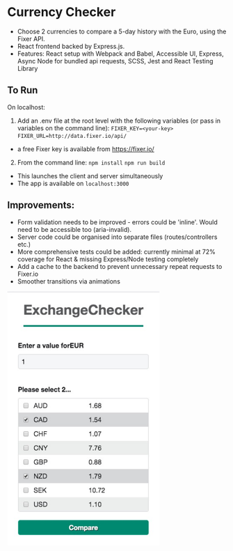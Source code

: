# Currency Checker
- Choose 2 currencies to compare a 5-day history with the Euro, using the Fixer API.
- React frontend backed by Express.js.
- Features: React setup with Webpack and Babel, Accessible UI, Express, Async Node for bundled api requests, SCSS, Jest and React Testing Library

## To Run

On localhost:

1. Add an .env file at the root level with the following variables (or pass in variables on the command line):
   `FIXER_KEY=<your-key>`
   `FIXER_URL=http://data.fixer.io/api/`

- a free Fixer key is available from https://fixer.io/

2. From the command line:
   `npm install`
   `npm run build`

- This launches the client and server simultaneously
- The app is available on `localhost:3000`

## Improvements:

- Form validation needs to be improved - errors could be 'inline'. Would need to be accessible too (aria-invalid).
- Server code could be organised into separate files (routes/controllers etc.)
- More comprehensive tests could be added: currently minimal at 72% coverage for React & missing Express/Node testing completely
- Add a cache to the backend to prevent unnecessary repeat requests to Fixer.io
- Smoother transitions via animations

<img align="center" src="./form.jpg" alt="form" width="350">
